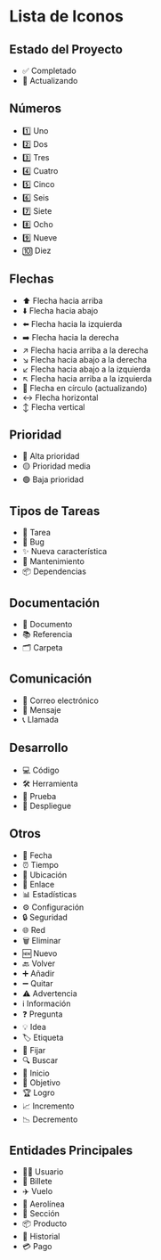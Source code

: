 # Lista de Iconos

## Estado del Proyecto
-   ✅ Completado
-   🔄 Actualizando

## Números
-   1️⃣ Uno
-   2️⃣ Dos
-   3️⃣ Tres
-   4️⃣ Cuatro
-   5️⃣ Cinco
-   6️⃣ Seis
-   7️⃣ Siete
-   8️⃣ Ocho
-   9️⃣ Nueve
-   🔟 Diez

## Flechas
-   ⬆️ Flecha hacia arriba
-   ⬇️ Flecha hacia abajo
-   ⬅️ Flecha hacia la izquierda
-   ➡️ Flecha hacia la derecha
-   ↗️ Flecha hacia arriba a la derecha
-   ↘️ Flecha hacia abajo a la derecha
-   ↙️ Flecha hacia abajo a la izquierda
-   ↖️ Flecha hacia arriba a la izquierda
-   🔄 Flecha en círculo (actualizando)
-   ↔️ Flecha horizontal
-   ↕️ Flecha vertical

## Prioridad
-   🔴 Alta prioridad
-   🟡 Prioridad media
-   🟢 Baja prioridad

## Tipos de Tareas
-   📝 Tarea
-   🐛 Bug
-   ✨ Nueva característica
-   🔧 Mantenimiento
-   📦 Dependencias

## Documentación
-   📄 Documento
-   📚 Referencia
-   🗂️ Carpeta

## Comunicación
-   📧 Correo electrónico
-   💬 Mensaje
-   📞 Llamada

## Desarrollo
-   💻 Código
-   🛠️ Herramienta
-   🧪 Prueba
-   🚀 Despliegue

## Otros
-   📅 Fecha
-   ⏰ Tiempo
-   📍 Ubicación
-   🔗 Enlace
-   📊 Estadísticas
-   ⚙️ Configuración
-   🔒 Seguridad
-   🌐 Red
-   🗑️ Eliminar
-   🆕 Nuevo
-   🔙 Volver
-   ➕ Añadir
-   ➖ Quitar
-   ⚠️ Advertencia
-   ℹ️ Información
-   ❓ Pregunta
-   💡 Idea
-   🏷️ Etiqueta
-   📌 Fijar
-   🔍 Buscar
-   🏁 Inicio
-   🎯 Objetivo
-   🏆 Logro
-   📈 Incremento
-   📉 Decremento

## Entidades Principales
-   🧑‍💻 Usuario
-   🎫 Billete
-   ✈️ Vuelo
-   🏢 Aerolínea
-   📂 Sección
-   📦 Producto
-   📜 Historial
-   💳 Pago
